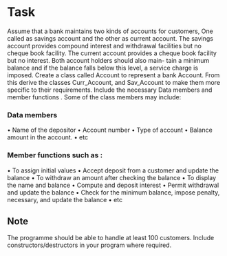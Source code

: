 # Task
Assume that a bank maintains two kinds of accounts for customers,
One called as savings account and the other as current account. The
savings account provides compound interest and withdrawal facilities
but no cheque book facility. The current account provides a cheque
book facility but no interest. Both account holders should also main-
tain a minimum balance and if the balance falls below this level, a
service charge is imposed.
Create a class called Account to represent a bank Account.
From this derive the classes Curr_Account, and Sav_Account to
make them more specific to their requirements. Include the necessary
Data members and member functions . Some of the class members
may include:
### Data members
  • Name of the depositor
  • Account number
  • Type of account
  • Balance amount in the account.
  • etc
### Member functions such as :
  • To assign initial values
  • Accept deposit from a customer and update the balance
  • To withdraw an amount after checking the balance
  • To display the name and balance
  • Compute and deposit interest
  • Permit withdrawal and update the balance
  • Check for the minimum balance, impose penalty, necessary, and
  update the balance
  • etc
## Note
The programme should be able to handle at least 100 customers.
Include constructors/destructors in your program where required.
